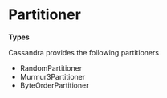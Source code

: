 # Partitioner

**Types**

Cassandra provides the following partitioners

* RandomPartitioner
* Murmur3Partitioner
* ByteOrderPartitioner
